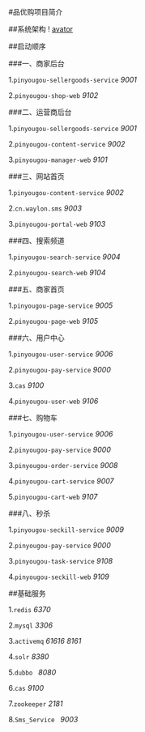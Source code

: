 #品优购项目简介

##系统架构
 ! [avator](img/架构图.png)
 
##启动顺序

 ###一、商家后台
 
1.`pinyougou-sellergoods-service` _9001_

2.`pinyougou-shop-web` _9102_

 ###二、运营商后台
 
1.`pinyougou-sellergoods-service` _9001_

2.`pinyougou-content-service` _9002_

3.`pinyougou-manager-web` _9101_

 ###三、网站首页
 
1.`pinyougou-content-service` _9002_

2.`cn.waylon.sms` _9003_

3.`pinyougou-portal-web` _9103_

 ###四、搜索频道
 
1.`pinyougou-search-service` _9004_

2.`pinyougou-search-web` _9104_

 ###五、商家首页
 
1.`pinyougou-page-service` _9005_

2.`pinyougou-page-web` _9105_

 ###六、用户中心
 
1.`pinyougou-user-service` _9006_

2.`pinyougou-pay-service` _9000_

3.`cas` _9100_

4.`pinyougou-user-web` _9106_

 ###七、购物车
 
1.`pinyougou-user-service` _9006_

2.`pinyougou-pay-service`  _9000_

3.`pinyougou-order-service`  _9008_

4.`pinyougou-cart-service`  _9007_

5.`pinyougou-cart-web`  _9107_

 ###八、秒杀
 
1.`pinyougou-seckill-service` _9009_

2.`pinyougou-pay-service` _9000_

3.`pinyougou-task-service` _9108_

4.`pinyougou-seckill-web` _9109_

##基础服务

1.`redis` _6370_

2.`mysql` _3306_

3.`activemq` _61616_ _8161_

4.`solr` _8380_ 

5.`dubbo ` _8080_

6.`cas` _9100_ 

7.`zookeeper` _2181_

8.`Sms_Service ` _9003_










